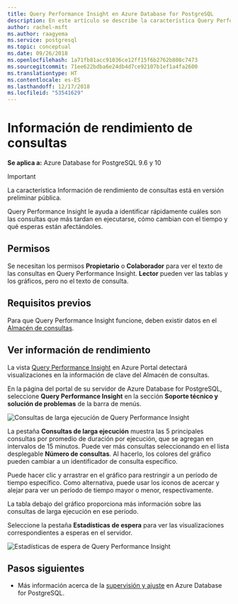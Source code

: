 ```yaml
---
title: Query Performance Insight en Azure Database for PostgreSQL
description: En este artículo se describe la característica Query Performance Insight en Azure Database for PostgreSQL.
author: rachel-msft
ms.author: raagyema
ms.service: postgresql
ms.topic: conceptual
ms.date: 09/26/2018
ms.openlocfilehash: 1a71fb81acc91036ce12ff15f6b2762b808c7473
ms.sourcegitcommit: 71ee622bdba6e24db4d7ce92107b1ef1a4fa2600
ms.translationtype: HT
ms.contentlocale: es-ES
ms.lasthandoff: 12/17/2018
ms.locfileid: "53541629"
---
```

# <a name="query-performance-insight"></a>Información de rendimiento de consultas 

**Se aplica a:** Azure Database for PostgreSQL 9.6 y 10

> [!IMPORTANT]
> La característica Información de rendimiento de consultas está en versión preliminar pública. 

Query Performance Insight le ayuda a identificar rápidamente cuáles son las consultas que más tardan en ejecutarse, cómo cambian con el tiempo y qué esperas están afectándoles.

## <a name="permissions"></a>Permisos
Se necesitan los permisos **Propietario** o **Colaborador** para ver el texto de las consultas en Query Performance Insight. **Lector** pueden ver las tablas y los gráficos, pero no el texto de consulta.

## <a name="prerequisites"></a>Requisitos previos
Para que Query Performance Insight funcione, deben existir datos en el [Almacén de consultas](concepts-query-store.md).

## <a name="viewing-performance-insights"></a>Ver información de rendimiento
La vista [Query Performance Insight](concepts-query-performance-insight.md) en Azure Portal detectará visualizaciones en la información de clave del Almacén de consultas. 

En la página del portal de su servidor de Azure Database for PostgreSQL, seleccione **Query Performance Insight** en la sección **Soporte técnico y solución de problemas** de la barra de menús.

![Consultas de larga ejecución de Query Performance Insight](./media/concepts-query-performance-insight/query-performance-insight-landing-page.png)

La pestaña **Consultas de larga ejecución** muestra las 5 principales consultas por promedio de duración por ejecución, que se agregan en intervalos de 15 minutos. Puede ver más consultas seleccionando en el lista desplegable **Número de consultas**. Al hacerlo, los colores del gráfico pueden cambiar a un identificador de consulta específico.

Puede hacer clic y arrastrar en el gráfico para restringir a un período de tiempo específico. Como alternativa, puede usar los iconos de acercar y alejar para ver un período de tiempo mayor o menor, respectivamente.

La tabla debajo del gráfico proporciona más información sobre las consultas de larga ejecución en ese período.

Seleccione la pestaña **Estadísticas de espera** para ver las visualizaciones correspondientes a esperas en el servidor.

![Estadísticas de espera de Query Performance Insight](./media/concepts-query-performance-insight/query-performance-insight-wait-statistics.png)

## <a name="next-steps"></a>Pasos siguientes
- Más información acerca de la [supervisión y ajuste](concepts-monitoring.md) en Azure Database for PostgreSQL.



